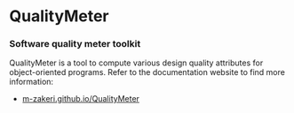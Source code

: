 # QualityMeter

### Software quality meter toolkit

QualityMeter is a tool to compute various design quality attributes for object-oriented programs. 
Refer to the documentation website to find more information:

* [m-zakeri.github.io/QualityMeter](https://m-zakeri.github.io/QualityMeter)
